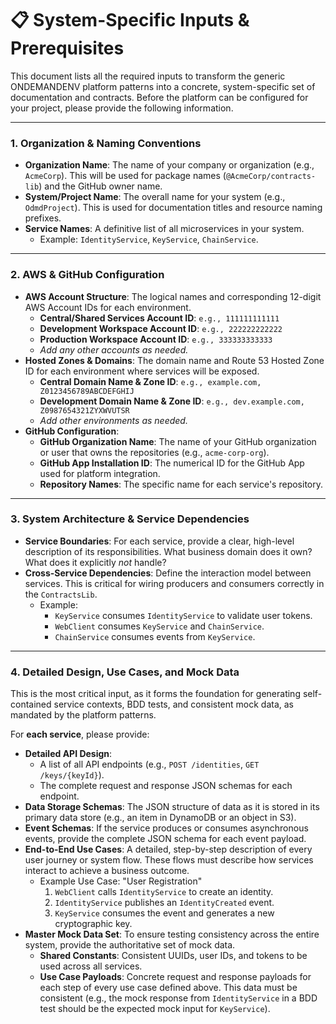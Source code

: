 # 📋 System-Specific Inputs & Prerequisites

This document lists all the required inputs to transform the generic ONDEMANDENV platform patterns into a concrete, system-specific set of documentation and contracts. Before the platform can be configured for your project, please provide the following information.

---

### 1. Organization & Naming Conventions

*   **Organization Name**: The name of your company or organization (e.g., `AcmeCorp`). This will be used for package names (`@AcmeCorp/contracts-lib`) and the GitHub owner name.
*   **System/Project Name**: The overall name for your system (e.g., `OdmdProject`). This is used for documentation titles and resource naming prefixes.
*   **Service Names**: A definitive list of all microservices in your system.
    *   Example: `IdentityService`, `KeyService`, `ChainService`.

---

### 2. AWS & GitHub Configuration

*   **AWS Account Structure**: The logical names and corresponding 12-digit AWS Account IDs for each environment.
    *   **Central/Shared Services Account ID**: `e.g., 111111111111`
    *   **Development Workspace Account ID**: `e.g., 222222222222`
    *   **Production Workspace Account ID**: `e.g., 333333333333`
    *   _Add any other accounts as needed._
*   **Hosted Zones & Domains**: The domain name and Route 53 Hosted Zone ID for each environment where services will be exposed.
    *   **Central Domain Name & Zone ID**: `e.g., example.com, Z0123456789ABCDEFGHIJ`
    *   **Development Domain Name & Zone ID**: `e.g., dev.example.com, Z0987654321ZYXWVUTSR`
    *   _Add other environments as needed._
*   **GitHub Configuration**:
    *   **GitHub Organization Name**: The name of your GitHub organization or user that owns the repositories (e.g., `acme-corp-org`).
    *   **GitHub App Installation ID**: The numerical ID for the GitHub App used for platform integration.
    *   **Repository Names**: The specific name for each service's repository.

---

### 3. System Architecture & Service Dependencies

*   **Service Boundaries**: For each service, provide a clear, high-level description of its responsibilities. What business domain does it own? What does it explicitly *not* handle?
*   **Cross-Service Dependencies**: Define the interaction model between services. This is critical for wiring producers and consumers correctly in the `ContractsLib`.
    *   Example:
        *   `KeyService` consumes `IdentityService` to validate user tokens.
        *   `WebClient` consumes `KeyService` and `ChainService`.
        *   `ChainService` consumes events from `KeyService`.

---

### 4. Detailed Design, Use Cases, and Mock Data

This is the most critical input, as it forms the foundation for generating self-contained service contexts, BDD tests, and consistent mock data, as mandated by the platform patterns.

For **each service**, please provide:

*   **Detailed API Design**:
    *   A list of all API endpoints (e.g., `POST /identities`, `GET /keys/{keyId}`).
    *   The complete request and response JSON schemas for each endpoint.
*   **Data Storage Schemas**: The JSON structure of data as it is stored in its primary data store (e.g., an item in DynamoDB or an object in S3).
*   **Event Schemas**: If the service produces or consumes asynchronous events, provide the complete JSON schema for each event payload.
*   **End-to-End Use Cases**: A detailed, step-by-step description of every user journey or system flow. These flows must describe how services interact to achieve a business outcome.
    *   Example Use Case: "User Registration"
        1.  `WebClient` calls `IdentityService` to create an identity.
        2.  `IdentityService` publishes an `IdentityCreated` event.
        3.  `KeyService` consumes the event and generates a new cryptographic key.
*   **Master Mock Data Set**: To ensure testing consistency across the entire system, provide the authoritative set of mock data.
    *   **Shared Constants**: Consistent UUIDs, user IDs, and tokens to be used across all services.
    *   **Use Case Payloads**: Concrete request and response payloads for each step of every use case defined above. This data must be consistent (e.g., the mock response from `IdentityService` in a BDD test should be the expected mock input for `KeyService`).

